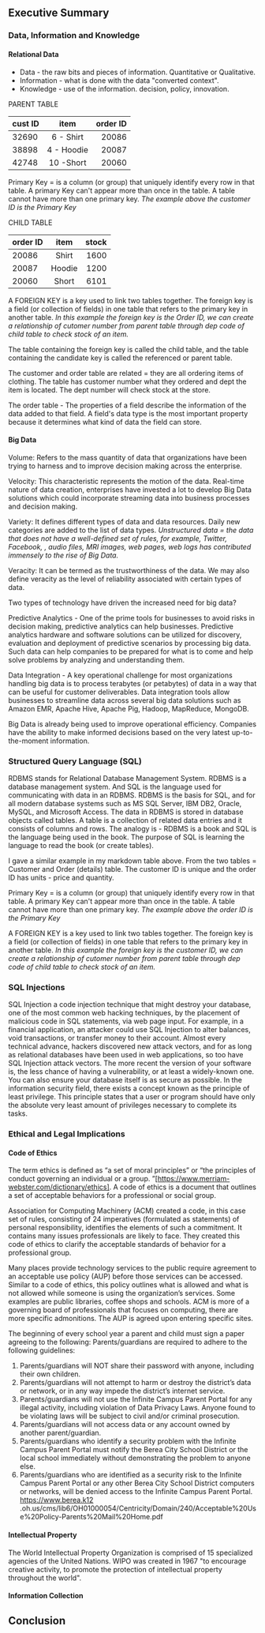 ## Executive Summary

### Data, Information and Knowledge
#### Relational Data

- Data - the raw bits and pieces of information. Quantitative  or Qualitative.
- Information - what is done with the data "converted context".
- Knowledge - use of the information. decision, policy, innovation.

PARENT TABLE 

| cust ID  |    item       |order ID|
|----------|:-------------:|-------:|
| 32690    |   6 - Shirt   |   20086|
| 38898    |   4 - Hoodie  |   20087|
| 42748    |   10 -Short   |   20060|

Primary Key = is a column (or group) that uniquely identify every row in that table. A primary Key can't appear more than once in the table.  A table cannot have more than one primary key.
*The example above the customer ID is the Primary Key*

CHILD TABLE

| order ID |      item     |  stock|
|----------|:-------------:|------:|
| 20086    |    Shirt      |   1600|
| 20087    |    Hoodie     |   1200|
| 20060    |    Short      |   6101|


A FOREIGN KEY is a key used to link two tables together. The foreign key is a field (or collection of fields) in one table that refers to the primary key in another table. *In this example the foreign key is the Order ID, we can create a relationship of cutomer number from parent table through dep code of child table to check stock of an item.*

The table containing the foreign key is called the child table, and the table containing the candidate key is called the referenced or parent table.

The customer and order table are related = they are all ordering items of clothing. The table has customer number what they ordered and dept the item is located. The dept number will check stock at the store.

The order table - The properties of a field describe the information of the data added to that field. A field's data type is the most important property because it determines what kind of data the field can store.

#### Big Data

Volume: Refers to the mass quantity of data that organizations have been trying to harness and to improve decision making across the enterprise.

Velocity: This characteristic represents the motion of the data. Real-time nature of data creation, enterprises have invested a lot to develop Big Data solutions which could incorporate streaming data into business processes and decision making.

Variety: It defines different types of data and data resources. Daily new categories are added to the list of data types.
*Unstructured data = the data that does not have a well-defined set of rules, for example, Twitter, Facebook, , audio files, MRI images, web pages, web logs has contributed immensely to the rise of Big Data.*

Veracity: It can be termed as the trustworthiness of the data. We may also define veracity as the level of reliability associated with certain types of data.

Two types of technology have driven the increased need for big data?

Predictive Analytics -
One of the prime tools for businesses to avoid risks in decision making, predictive analytics can help businesses. Predictive analytics hardware and software solutions can be utilized for discovery, evaluation and deployment of predictive scenarios by processing big data. Such data can help companies to be prepared for what is to come and help solve problems by analyzing and understanding them.

 Data Integration -
A key operational challenge for most organizations handling big data is to process terabytes (or petabytes) of data in a way that can be useful for customer deliverables. Data integration tools allow businesses to streamline data across several big data solutions such as Amazon EMR, Apache Hive, Apache Pig, Hadoop, MapReduce, MongoDB.

Big Data is already being used to improve operational efficiency. Companies have the ability to make informed decisions based on the very latest up-to-the-moment information.

### Structured Query Language (SQL)

RDBMS stands for Relational Database Management System. RDBMS is a database management system. And SQL is the language used for communicating with data in an RDBMS. RDBMS is the basis for SQL, and for all modern database systems such as MS SQL Server, IBM DB2, Oracle, MySQL, and Microsoft Access. The data in RDBMS is stored in database objects called tables. A table is a collection of related data entries and it consists of columns and rows. The analogy is - RDBMS is a book and SQL is the language being used in the book. The purpose of SQL is learning the language to read the book (or create tables).

I gave a similar example in my markdown table above. From the two tables = Customer and Order (details) table.  The customer ID is unique and the order ID has units - price and quantity.

Primary Key = is a column (or group) that uniquely identify every row in that table. A primary Key can't appear more than once in the table.  A table cannot have more than one primary key.
*The example above the order ID is the Primary Key*

A FOREIGN KEY is a key used to link two tables together. The foreign key is a field (or collection of fields) in one table that refers to the primary key in another table. *In this example the foreign key is the customer ID, we can create a relationship of cutomer number from parent table through dep code of child table to check stock of an item.*

### SQL Injections

SQL Injection a code injection technique that might destroy your database, one of the most common web hacking techniques, by the placement of malicious code in SQL statements, via web page input.  For example, in a financial application, an attacker could use SQL Injection to alter balances, void transactions, or transfer money to their account. Almost every technical advance, hackers discovered new attack vectors, and for as long as relational databases have been used in web applications, so too have SQL Injection attack vectors.
 The more recent the version of your software is, the less chance of having a vulnerability, or at least a widely-known one. You can also ensure your database itself is as secure as possible.  In the information security field, there exists a concept known as the principle of least privilege.  This principle states that a user or program should have only the absolute very least amount of privileges necessary to complete its tasks. 

### Ethical and Legal Implications

#### Code of Ethics

The term ethics is defined as “a set of moral principles” or “the principles of conduct governing an individual or a group. ”[https://www.merriam-webster.com/dictionary/ethics].  A code of ethics is a document that outlines a set of acceptable behaviors for a professional or social group.

Association for Computing Machinery (ACM) created a code, in this case set of rules, consisting of 24 imperatives (formulated as statements) of personal responsibility, identifies the elements of such a commitment. It contains many issues professionals are likely to face. They created this code of ethics to clarify the acceptable standards of behavior for a professional group.
 
Many places provide technology services to the public require agreement to an acceptable use policy (AUP) before those services can be accessed. Similar to a code of ethics, this policy outlines what is allowed and what is not allowed while someone is using the organization’s services. Some examples are public libraries, coffee shops and schools. ACM is more of a governing board of professionals that focuses on computing, there are more specific admonitions. The AUP is agreed upon entering specific sites.

The beginning of every school year a parent and child must sign a paper agreeing to the following:
Parents/guardians are required to adhere to the following guidelines:
1. Parents/guardians will NOT share their password with anyone, including their own children.
2. Parents/guardians will not attempt to harm or destroy the district’s data or network, or in any way impede the
district’s internet service.
3. Parents/guardians will not use the Infinite Campus Parent Portal for any illegal activity, including violation of Data
Privacy Laws. Anyone found to be violating laws will be subject to civil and/or criminal prosecution.
4. Parents/guardians will not access data or any account owned by another parent/guardian.
5. Parents/guardians who identify a security problem with the Infinite Campus Parent Portal must notify the Berea
City School District or the local school immediately without demonstrating the problem to anyone else.
6. Parents/guardians who are identified as a security risk to the Infinite Campus Parent Portal or any other Berea
City School District computers or networks, will be denied access to the Infinite Campus Parent Portal. 
https://www.berea.k12
.oh.us/cms/lib6/OH01000054/Centricity/Domain/240/Acceptable%20Use%20Policy-Parents%20Mail%20Home.pdf

#### Intellectual Property 
The World Intellectual Property Organization is comprised of 15 specialized agencies of the United Nations. WIPO was created in 1967 "to encourage creative activity, to promote the protection of intellectual property throughout the world".


#### Information Collection

## Conclusion
